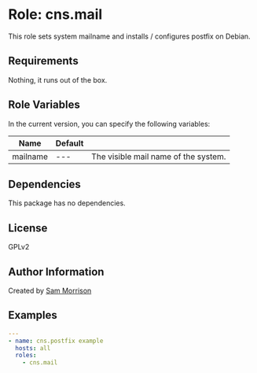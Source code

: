 Role: cns.mail
========

This role sets system mailname and installs / configures postfix on Debian.

Requirements
------------

Nothing, it runs out of the box.

Role Variables
--------------

In the current version, you can specify the following variables:

| Name               | Default |                                      |
|--------------------|---------|--------------------------------------|
| mailname           |   ---   | The visible mail name of the system. |


Dependencies
------------

This package has no dependencies.

License
-------

GPLv2

Author Information
------------------

Created by [Sam Morrison](https://www.twitter.com/samcns)

Examples
--------

```yaml
---
- name: cns.postfix example
  hosts: all
  roles:
    - cns.mail
```
